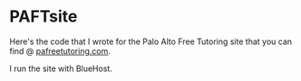 # PAFTsite
Here's the code that I wrote for the Palo Alto Free Tutoring site that you can find @ [pafreetutoring.com](url). 

I run the site with BlueHost. 
